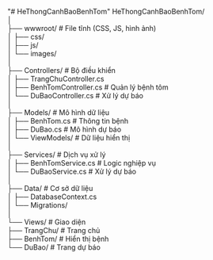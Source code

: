 "# HeThongCanhBaoBenhTom"
HeThongCanhBaoBenhTom/  
│  
├── wwwroot/                  # File tĩnh (CSS, JS, hình ảnh)  
│   ├── css/  
│   ├── js/  
│   └── images/  
│  
├── Controllers/              # Bộ điều khiển  
│   ├── TrangChuController.cs  
│   ├── BenhTomController.cs  # Quản lý bệnh tôm  
│   └── DuBaoController.cs    # Xử lý dự báo  
│  
├── Models/                   # Mô hình dữ liệu  
│   ├── BenhTom.cs            # Thông tin bệnh  
│   ├── DuBao.cs              # Mô hình dự báo  
│   └── ViewModels/           # Dữ liệu hiển thị  
│  
├── Services/                 # Dịch vụ xử lý  
│   ├── BenhTomService.cs     # Logic nghiệp vụ  
│   └── DuBaoService.cs       # Xử lý dự báo  
│  
├── Data/                     # Cơ sở dữ liệu  
│   ├── DatabaseContext.cs  
│   └── Migrations/  
│  
└── Views/                    # Giao diện  
    ├── TrangChu/             # Trang chủ  
    ├── BenhTom/              # Hiển thị bệnh  
    └── DuBao/                # Trang dự báo  
  
 
